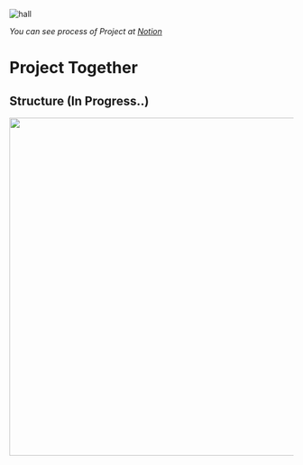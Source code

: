 ![hall](https://user-images.githubusercontent.com/25034289/74009188-0f768800-49c6-11ea-80fa-c5b21b14d78c.gif)

*You can see process of Project at [Notion](https://www.notion.so/rukasp/Project-Together-ecc53d8874ed4d47948afb8b53c7d10e)*
# Project Together
## Structure (In Progress..)
<img src="https://user-images.githubusercontent.com/25034289/74601863-0ed8a280-50e6-11ea-8dc1-877b9463b076.png" height="600">
